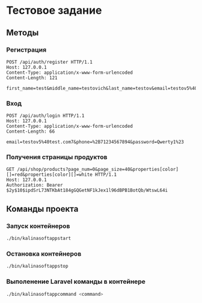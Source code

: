 # Тестовое задание

## Методы
### Регистрация
```http request
POST /api/auth/register HTTP/1.1
Host: 127.0.0.1
Content-Type: application/x-www-form-urlencoded
Content-Length: 121

first_name=test&middle_name=testovich&last_name=testov&email=testov5%40test.com7&phone=%2B71234567894&password=Qwerty1%23
```

###  Вход
```http request
POST /api/auth/login HTTP/1.1
Host: 127.0.0.1
Content-Type: application/x-www-form-urlencoded
Content-Length: 66

email=testov5%40test.com7&phone=%2B71234567894&password=Qwerty1%23
```

### Получения страницы продуктов
```http request
GET /api/shop/products?page_num=0&page_size=40&properties[color][]=red&properties[color][]=white HTTP/1.1
Host: 127.0.0.1
Authorization: Bearer $2y$10$ipdSrL73NTKbAt184gGQGetNF1kJex1l96dBPB1BotQb/WtswL64i
```

## Команды проекта
### Запуск контейнеров
```bash
./bin/kalinasoftappstart
```

### Остановка контейнеров
```bash
./bin/kalinasoftappstop
```

### Выполенение Laravel команды в контейнере
```bash
./bin/kalinasoftappcommand <command>
```
